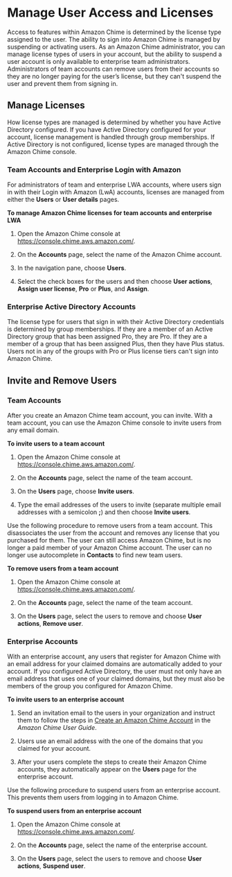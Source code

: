 # Manage User Access and Licenses<a name="manage-access"></a>

Access to features within Amazon Chime is determined by the license type assigned to the user\. The ability to sign into Amazon Chime is managed by suspending or activating users\. As an Amazon Chime administrator, you can manage license types of users in your account, but the ability to suspend a user account is only available to enterprise team administrators\. Administrators of team accounts can remove users from their accounts so they are no longer paying for the user’s license, but they can't suspend the user and prevent them from signing in\. 

## Manage Licenses<a name="manage-licenses"></a>

How license types are managed is determined by whether you have Active Directory configured\. If you have Active Directory configured for your account, license management is handled through group memberships\. If Active Directory is not configured, license types are managed through the Amazon Chime console\. 

### Team Accounts and Enterprise Login with Amazon<a name="manage-team-licenses"></a>

For administrators of team and enterprise LWA accounts, where users sign in with their Login with Amazon \(LwA\) accounts, licenses are managed from either the **Users** or **User details** pages\. 

**To manage Amazon Chime licenses for team accounts and enterprise LWA**

1. Open the Amazon Chime console at [https://console\.chime\.aws\.amazon\.com/](https://console.chime.aws.amazon.com)\.

1. On the **Accounts** page, select the name of the Amazon Chime account\.

1. In the navigation pane, choose **Users**\.

1. Select the check boxes for the users and then choose **User actions**, **Assign user license**, **Pro** or **Plus**, and **Assign**\.

### Enterprise Active Directory Accounts<a name="manage-AD-licenses"></a>

The license type for users that sign in with their Active Directory credentials is determined by group memberships\. If they are a member of an Active Directory group that has been assigned Pro, they are Pro\. If they are a member of a group that has been assigned Plus, then they have Plus status\. Users not in any of the groups with Pro or Plus license tiers can't sign into Amazon Chime\.

## Invite and Remove Users<a name="invite-users-team"></a>

### Team Accounts<a name="invite-team"></a>

After you create an Amazon Chime team account, you can invite\. With a team account, you can use the Amazon Chime console to invite users from any email domain\.

**To invite users to a team account**

1. Open the Amazon Chime console at [https://console\.chime\.aws\.amazon\.com/](https://console.chime.aws.amazon.com)\.

1. On the **Accounts** page, select the name of the team account\.

1. On the **Users** page, choose **Invite users**\.

1. Type the email addresses of the users to invite \(separate multiple email addresses with a semicolon **;**\) and then choose **Invite users**\.

Use the following procedure to remove users from a team account\. This disassociates the user from the account and removes any license that you purchased for them\. The user can still access Amazon Chime, but is no longer a paid member of your Amazon Chime account\. The user can no longer use autocomplete in **Contacts** to find new team users\.

**To remove users from a team account**

1. Open the Amazon Chime console at [https://console\.chime\.aws\.amazon\.com/](https://console.chime.aws.amazon.com)\.

1. On the **Accounts** page, select the name of the team account\.

1. On the **Users** page, select the users to remove and choose **User actions**, **Remove user**\.

### Enterprise Accounts<a name="invite-enterprise"></a>

With an enterprise account, any users that register for Amazon Chime with an email address for your claimed domains are automatically added to your account\. If you configured Active Directory, the user must not only have an email address that uses one of your claimed domains, but they must also be members of the group you configured for Amazon Chime\.

**To invite users to an enterprise account**

1. Send an invitation email to the users in your organization and instruct them to follow the steps in [Create an Amazon Chime Account](http://docs.aws.amazon.com/chime/latest/ug/chime-create-account.html) in the *Amazon Chime User Guide*\.

1. Users use an email address with the one of the domains that you claimed for your account\.

1. After your users complete the steps to create their Amazon Chime accounts, they automatically appear on the **Users** page for the enterprise account\.

Use the following procedure to suspend users from an enterprise account\. This prevents them users from logging in to Amazon Chime\.

**To suspend users from an enterprise account**

1. Open the Amazon Chime console at [https://console\.chime\.aws\.amazon\.com/](https://console.chime.aws.amazon.com)\.

1. On the **Accounts** page, select the name of the enterprise account\.

1. On the **Users** page, select the users to remove and choose **User actions**, **Suspend user**\.